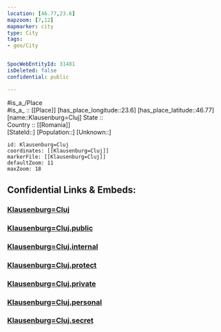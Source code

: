```yaml
---
location: [46.77,23.6] 
mapzoom: [7,12] 
mapmarker: city 
type: City
tags:
- geo/City


SpocWebEntityId: 31481
isDeleted: false
confidential: public

---
```

#is_a_/Place  
#is_a_ :: [[Place]] 
[has_place_longitude::23.6] 
[has_place_latitude::46.77] 
[name::Klausenburg=Cluj] 
State ::  
Country :: [[Romania]]  
[StateId::] 
[Population::] 
[Unknown::] 


```leaflet
id: Klausenburg=Cluj
coordinates: [[Klausenburg=Cluj]] 
markerFile: [[Klausenburg=Cluj]] 
defaultZoom: 11 
maxZoom: 18
```


## Confidential Links & Embeds: 

### [Klausenburg=Cluj](/_Standards/Earth/Continent/Europe/Europe~East/Romania/Regions~Romania/Romania~Nord-Vest/Cluj/City/Klausenburg=Cluj.md) 

### [Klausenburg=Cluj.public](/_public/Earth/Continent/Europe/Europe~East/Romania/Regions~Romania/Romania~Nord-Vest/Cluj/City/Klausenburg=Cluj.public.md) 

### [Klausenburg=Cluj.internal](/_internal/Earth/Continent/Europe/Europe~East/Romania/Regions~Romania/Romania~Nord-Vest/Cluj/City/Klausenburg=Cluj.internal.md) 

### [Klausenburg=Cluj.protect](/_protect/Earth/Continent/Europe/Europe~East/Romania/Regions~Romania/Romania~Nord-Vest/Cluj/City/Klausenburg=Cluj.protect.md) 

### [Klausenburg=Cluj.private](/_private/Earth/Continent/Europe/Europe~East/Romania/Regions~Romania/Romania~Nord-Vest/Cluj/City/Klausenburg=Cluj.private.md) 

### [Klausenburg=Cluj.personal](/_personal/Earth/Continent/Europe/Europe~East/Romania/Regions~Romania/Romania~Nord-Vest/Cluj/City/Klausenburg=Cluj.personal.md) 

### [Klausenburg=Cluj.secret](/_secret/Earth/Continent/Europe/Europe~East/Romania/Regions~Romania/Romania~Nord-Vest/Cluj/City/Klausenburg=Cluj.secret.md)

